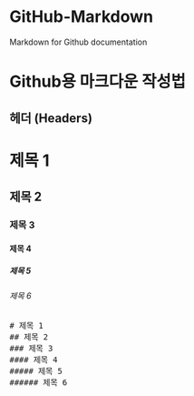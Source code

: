 # GitHub-Markdown
Markdown for Github documentation

# Github용 마크다운 작성법

## 헤더 (Headers)

# 제목 1
## 제목 2
### 제목 3
#### 제목 4
##### 제목 5
###### 제목 6
<pre>
# 제목 1
## 제목 2
### 제목 3
#### 제목 4
##### 제목 5
###### 제목 6
</pre>